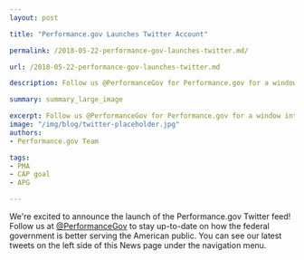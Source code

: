 ```yaml
---
layout: post

title: "Performance.gov Launches Twitter Account"

permalink: /2018-05-22-performance-gov-launches-twitter.md/

url: /2018-05-22-performance-gov-launches-twitter.md

description: Follow us @PerformanceGov for Performance.gov for a window into Federal agencies’ efforts to deliver on their mission, service, and stewardship objectives

summary: summary_large_image

excerpt: Follow us @PerformanceGov for Performance.gov for a window into Federal agencies’ efforts to deliver on their mission, service, and stewardship objectives
image: "/img/blog/twitter-placeholder.jpg"
authors:
- Performance.gov Team

tags:
- PMA
- CAP goal
- APG

---
```


We're excited to announce the launch of the Performance.gov​ Twitter feed! Follow us at [@PerformanceGov](https://twitter.com/performancegov) to stay up-to-date on how the federal government is better serving the American public. You can see our latest tweets on the left side of this News page under the navigation menu.
